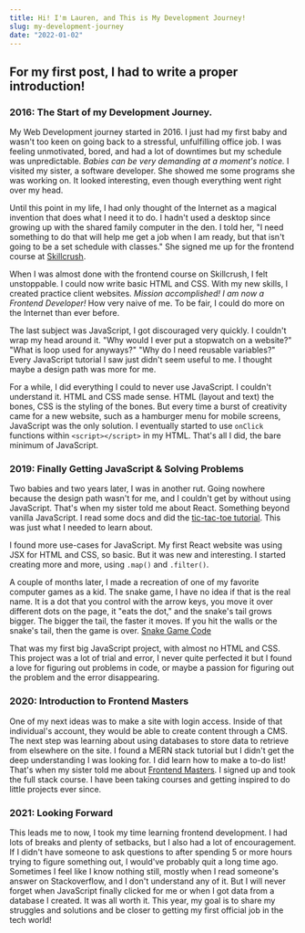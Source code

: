 ```yaml
---
title: Hi! I'm Lauren, and This is My Development Journey!
slug: my-development-journey
date: "2022-01-02"
---
```


## For my first post, I had to write a proper introduction!

### 2016: The Start of my Development Journey.

My Web Development journey started in 2016. I just had my first baby and wasn't too keen on going back to a stressful, unfulfilling office job. I was feeling unmotivated, bored, and had a lot of downtimes but my schedule was unpredictable. _Babies can be very demanding at a moment's notice._ I visited my sister, a software developer. She showed me some programs she was working on. It looked interesting, even though everything went right over my head.

Until this point in my life, I had only thought of the Internet as a magical invention that does what I need it to do. I hadn't used a desktop since growing up with the shared family computer in the den. I told her, "I need something to do that will help me get a job when I am ready, but that isn't going to be a set schedule with classes." She signed me up for the frontend course at [Skillcrush](https://www.skillcrush.com).

When I was almost done with the frontend course on Skillcrush, I felt unstoppable. I could now write basic HTML and CSS. With my new skills, I created practice client websites. _Mission accomplished! I am now a Frontend Developer!_ How very naive of me. To be fair, I could do more on the Internet than ever before.

The last subject was JavaScript, I got discouraged very quickly. I couldn't wrap my head around it. "Why would I ever put a stopwatch on a website?" "What is loop used for anyways?" "Why do I need reusable variables?" Every JavaScript tutorial I saw just didn't seem useful to me. I thought maybe a design path was more for me.

For a while, I did everything I could to never use JavaScript. I couldn't understand it. HTML and CSS made sense. HTML (layout and text) the bones, CSS is the styling of the bones. But every time a burst of creativity came for a new website, such as a hamburger menu for mobile screens, JavaScript was the only solution. I eventually started to use `onClick` functions within `<script></script>` in my HTML. That's all I did, the bare minimum of JavaScript.

### 2019: Finally Getting JavaScript & Solving Problems

Two babies and two years later, I was in another rut. Going nowhere because the design path wasn't for me, and I couldn't get by without using JavaScript. That's when my sister told me about React. Something beyond vanilla JavaScript. I read some docs and did the [tic-tac-toe tutorial](https://reactjs.org/tutorial/tutorial.html). This was just what I needed to learn about.

I found more use-cases for JavaScript. My first React website was using JSX for HTML and CSS, so basic. But it was new and interesting. I started creating more and more, using `.map()` and `.filter()`.

A couple of months later, I made a recreation of one of my favorite computer games as a kid. The snake game, I have no idea if that is the real name. It is a dot that you control with the arrow keys, you move it over different dots on the page, it "eats the dot," and the snake's tail grows bigger. The bigger the tail, the faster it moves. If you hit the walls or the snake's tail, then the game is over. [Snake Game Code](https://github.com/LaurenwallerDesigns/SnakeGame)

That was my first big JavaScript project, with almost no HTML and CSS. This project was a lot of trial and error, I never quite perfected it but I found a love for figuring out problems in code, or maybe a passion for figuring out the problem and the error disappearing.

### 2020: Introduction to Frontend Masters

One of my next ideas was to make a site with login access. Inside of that individual's account, they would be able to create content through a CMS. The next step was learning about using databases to store data to retrieve from elsewhere on the site. I found a MERN stack tutorial but I didn't get the deep understanding I was looking for. I did learn how to make a to-do list! That's when my sister told me about [Frontend Masters](https://frontendmasters.com/). I signed up and took the full stack course. I have been taking courses and getting inspired to do little projects ever since.

### 2021: Looking Forward

This leads me to now, I took my time learning frontend development. I had lots of breaks and plenty of setbacks, but I also had a lot of encouragement. If I didn't have someone to ask questions to after spending 5 or more hours trying to figure something out, I would've probably quit a long time ago. Sometimes I feel like I know nothing still, mostly when I read someone's answer on Stackoverflow, and I don't understand any of it. But I will never forget when JavaScript finally clicked for me or when I got data from a database I created. It was all worth it. This year, my goal is to share my struggles and solutions and be closer to getting my first official job in the tech world!
